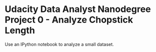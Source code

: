 # Udacity Data Analyst Nanodegree Project 0 - Analyze Chopstick Length
Use an IPython notebook to analyze a small dataset.